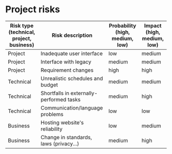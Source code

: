 # Project risks


|  Risk type (technical, project, business) | Risk description | Probability (high, medium, low) | Impact (high, medium, low)|
| ------ | ------ | ---------- | --------------- | 
| Project| Inadequate user interface | low | medium|
| Project | Interface with legacy | medium | medium |
| Project | Requirement changes   | high   | high |
| Technical | Unrealistic schedules and budget| medium | medium|
| Technical | Shortfalls in externally-performed tasks | medium | high |
| Technical | Communication/language problems | low | low |
| Business | Hosting website's reliability | low | medium |
| Business | Change in standards, laws (privacy...) | medium | high| 
